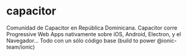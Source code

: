 # capacitor
Comunidad de Capacitor en República Dominicana. Capacitor corre Progressive Web Apps nativamente sobre iOS, Android, Electron, y el Navegador... Todo con un sólo código base (build to power @ionic-team/ionic)

